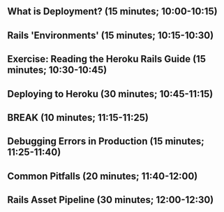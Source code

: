 ## What is Deployment? (15 minutes; 10:00-10:15)
## Rails 'Environments' (15 minutes; 10:15-10:30)
## Exercise: Reading the Heroku Rails Guide (15 minutes; 10:30-10:45)
## Deploying to Heroku (30 minutes; 10:45-11:15)
## BREAK (10 minutes; 11:15-11:25)
## Debugging Errors in Production (15 minutes; 11:25-11:40)
## Common Pitfalls (20 minutes; 11:40-12:00)
## Rails Asset Pipeline (30 minutes; 12:00-12:30)
